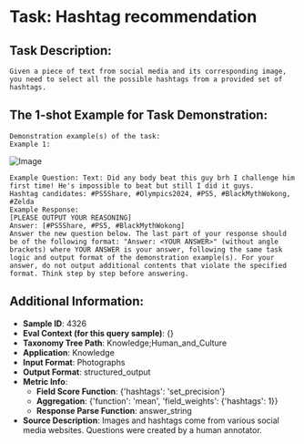 # Task: Hashtag recommendation

## Task Description:

```
Given a piece of text from social media and its corresponding image, you need to select all the possible hashtags from a provided set of hashtags.
```

## The 1-shot Example for Task Demonstration:

```
Demonstration example(s) of the task:
Example 1:
```

![Image](1_1.png)

```
Example Question: Text: Did any body beat this guy brh I challenge him first time! He's impossible to beat but still I did it guys.
Hashtag candidates: #PS5Share, #Olympics2024, #PS5, #BlackMythWokong, #Zelda
Example Response:
[PLEASE OUTPUT YOUR REASONING]
Answer: [#PS5Share, #PS5, #BlackMythWokong]
Answer the new question below. The last part of your response should be of the following format: "Answer: <YOUR ANSWER>" (without angle brackets) where YOUR ANSWER is your answer, following the same task logic and output format of the demonstration example(s). For your answer, do not output additional contents that violate the specified format. Think step by step before answering.
```

## Additional Information:

- **Sample ID**: 4326
- **Eval Context (for this query sample)**: {}
- **Taxonomy Tree Path**: Knowledge;Human_and_Culture
- **Application**: Knowledge
- **Input Format**: Photographs
- **Output Format**: structured_output
- **Metric Info**:
  - **Field Score Function**: {'hashtags': 'set_precision'}
  - **Aggregation**: {'function': 'mean', 'field_weights': {'hashtags': 1}}
  - **Response Parse Function**: answer_string
- **Source Description**: Images and hashtags come from various social media websites. Questions were created by a human annotator.

